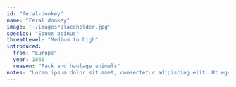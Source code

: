```yaml
---
id: "feral-donkey"
name: "Feral donkey"
image: '~/images/placeholder.jpg'
species: "Equus asinus"
threatLevel: "Medium to high"
introduced:
  from: "Europe"
  year: 1866
  reason: "Pack and haulage animals"
notes: "Lorem ipsum dolor sit amet, consectetur adipiscing elit. Ut eget nunc posuere, dapibus lectus at, eleifend enim. Maecenas metus enim, facilisis a elementum nec, pellentesque at metus. Nunc risus dui, convallis sit amet magna id, ullamcorper semper velit. Sed quis convallis metus, id mollis ante. In et faucibus justo, eget mollis leo. Nunc eget ornare velit. Curabitur sit amet egestas eros. Vivamus luctus est urna, sed sodales sem semper ut."
---
```

